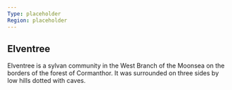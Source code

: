 ```yaml
---
Type: placeholder
Region: placeholder
---
```

## Elventree

Elventree is a sylvan community in the West Branch of the Moonsea on the borders of the forest of Cormanthor. It was surrounded on three sides by low hills dotted with caves.